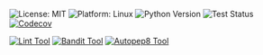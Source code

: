 
![License: MIT](https://img.shields.io/badge/License-MIT-green.svg)
![Platform: Linux](https://img.shields.io/badge/Platform-Linux-green.svg)
![Python Version](https://img.shields.io/badge/Python-3.13-green.svg)
![Test Status](https://github.com/WolfByteCollective/SE/actions/workflows/python-app.yml/badge.svg)
[![Codecov](https://codecov.io/gh/WolfByteCollective/SE/branch/main/graph/badge.svg?token=ZVK61GVXZP)](https://codecov.io/gh/WolfByteCollective/SE)


[![Lint Tool](https://github.com/WolfByteCollective/SE/actions/workflows/pylint-tool.yml/badge.svg)](https://github.com/WolfByteCollective/SE/actions/workflows/pylint-tool.yml)
[![Bandit Tool](https://github.com/WolfByteCollective/SE/actions/workflows/bandit-tool.yml/badge.svg)](https://github.com/WolfByteCollective/SE/actions/workflows/bandit-tool.yml)
[![Autopep8 Tool](https://github.com/WolfByteCollective/SE/actions/workflows/autopep8-tool.yml/badge.svg)](https://github.com/WolfByteCollective/SE/actions/workflows/autopep8-tool.yml)